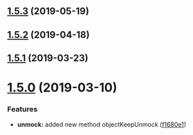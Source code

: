 <a name="1.5.3"></a>
## [1.5.3](https://github.com/mjancarik/to-mock/compare/1.5.2...1.5.3) (2019-05-19)



<a name="1.5.2"></a>
## [1.5.2](https://github.com/mjancarik/to-mock/compare/1.5.1...1.5.2) (2019-04-18)



<a name="1.5.1"></a>
## [1.5.1](https://github.com/mjancarik/to-mock/compare/1.5.0...1.5.1) (2019-03-23)



<a name="1.5.0"></a>
# [1.5.0](https://github.com/mjancarik/to-mock/compare/1.4.1...1.5.0) (2019-03-10)


### Features

* **unmock:** added new method objectKeepUnmock ([f1680e1](https://github.com/mjancarik/to-mock/commit/f1680e1))




